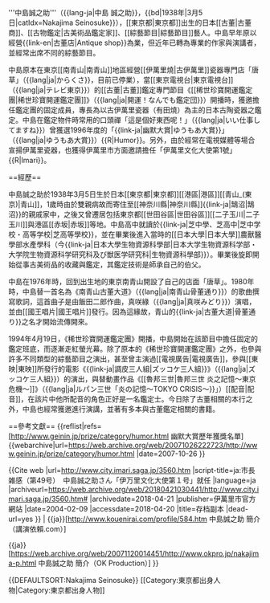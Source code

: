 '''中島誠之助'''（{{lang-ja|中島 誠之助}}，{{bd|1938年|3月5日|catIdx=Nakajima Seinosuke}}），[[東京都|東京都]]出生的日本[[古董|古董商]]、[[古物鑑定|古美術品鑑定家]]、[[綜藝節目|綜藝節目]]藝人。中島早年原以經營{{link-en|古董店|Antique shop}}為業，但近年已轉為專業的作家與演講者，並經常出席不同的綜藝節目。

中島原本在東京[[南青山|南青山]]地區經營[[伊萬里燒|古伊萬里]]瓷器專門店「唐草」（{{lang|ja|からくさ}}，目前已停業），當[[東京電視台|東京電視台]]（{{lang|ja|テレビ東京}}）的[[古董|古董]]鑑定專門節目《[[稀世珍寶開運鑑定團|稀世珍寶開運鑑定團]]》（{{lang|ja|開運！なんでも鑑定団}}）開播時，獲邀擔任鑑定團的固定成員，專長為以古伊萬里瓷器（有田燒）為主的日本古陶瓷器之鑑定。中島在鑑定物件時常用的口頭禪「這是個好東西呢！」（{{lang|ja|いい仕事してますね}}）曾獲選1996年度的「{{link-ja|幽默大賞|ゆうもあ大賞}}」（{{lang|ja|ゆうもあ大賞}}）{{R|Humor}}。另外，由於經常在電視媒體等場合宣揚伊萬里瓷器，也獲得伊萬里市方面邀請擔任「伊萬里文化大使第1號」{{R|Imari}}。

==經歷==

中島誠之助於1938年3月5日生於日本[[東京都|東京都]][[港區|港區]][[青山_(東京)|青山]]，1歲時由於雙親病故而寄住至[[神奈川縣|神奈川縣]]{{link-ja|鵠沼|鵠沼}}的親戚家中，之後又曾遷居包括東京都[[世田谷區|世田谷區]][[二子玉川|二子玉川]]與港區[[赤坂|赤坂]]等地。中島高中就讀於{{link-ja|芝中學、芝高中|芝中学校・高等学校|芝高等學校}}，並在畢業後進入當時的[[日本大學|日本大學]]農獸醫學部水產學科（今{{link-ja|日本大學生物資源科學部|日本大学生物資源科学部・大学院生物資源科学研究科及び獣医学研究科|生物資源科學部}}）。畢業後旋即開始從事古美術品的收藏與鑑定，其鑑定技術是師承自己的伯父。

中島在1976年時，回到出生地的東京南青山開設了自己的店面「唐草」。1980年時，中島替一首名為《南青山古董大道》（{{lang|ja|南青山骨董通り}}）的歌曲撰寫歌詞，這首曲子是由飯田二郎作曲，真咲綠（{{lang|ja|真咲みどり}}）演唱，並由[[國王唱片|國王唱片]]發行。因為這緣故，青山的{{link-ja|古董大道|骨董通り}}之名才開始流傳開來。

1994年4月19日，《稀世珍寶開運鑑定團》開播，中島開始在該節目中擔任固定的鑑定班底，而逐漸走紅螢光幕。除了原本的《稀世珍寶開運鑑定團》之外，也參與許多不同類型的綜藝節目之演出，甚至曾主演過[[電視廣告|電視廣告]]，參與[[東映|東映]]所發行的電影《{{link-ja|調皮三人組|ズッコケ三人組}}》（{{lang|ja|ズッコケ三人組}}）的演出，與替動畫作品《[[魯邦三世|魯邦三世 炎之記憶～東京危機～]]》（{{lang|ja|ルパン三世「炎の記憶～TOKYO CRISIS～}}」）[[配音|配音]]，在該片中他所配音的角色正好是一名鑑定士。今日除了古董相關的本行之外，中島也經常獲邀進行演講，並著有多本與古董鑑定相關的書籍。

==參考文獻==
{{reflist|refs=
<ref name="Humor">[http://www.geinin.jp/prize/category/humor.html 幽默大賞歷年獲獎名單] {{webarchive|url=https://web.archive.org/web/20071026222723/http://www.geinin.jp/prize/category/humor.html |date=2007-10-26 }}</ref>

<ref name="Imari">{{Cite web |url=http://www.city.imari.saga.jp/3560.htm |script-title=ja:市長雑感（第49号）　中島誠之助さん「伊万里文化大使第１号」就任 |language=ja |archiveurl=https://web.archive.org/web/20180421030441/http://www.city.imari.saga.jp/3560.htm# |archivedate=2018-04-21 |publisher=伊萬里市官方網站 |date=2004-02-09 |accessdate=2018-04-20 |title=存档副本 |dead-url=yes }}</ref>
|
<ref> {{ja}}[http://www.kouenirai.com/profile/584.htm 中島誠之助 簡介（講演依賴.com）]</ref>

<ref> {{ja}}[https://web.archive.org/web/20071120014451/http://www.okpro.jp/nakajima-p.html 中島誠之助 簡介（OK Production）]</ref>
}}

{{DEFAULTSORT:Nakajima Seinosuke}}
[[Category:東京都出身人物|Category:東京都出身人物]]